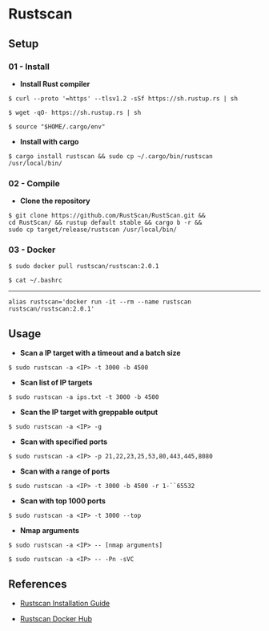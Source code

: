# Rustscan

## Setup

### 01 - Install

- **Install Rust compiler**

`$ curl --proto '=https' --tlsv1.2 -sSf https://sh.rustup.rs | sh`

`$ wget -qO- https://sh.rustup.rs | sh`

`$ source "$HOME/.cargo/env"`

- **Install with cargo**

`$ cargo install rustscan && sudo cp ~/.cargo/bin/rustscan /usr/local/bin/`

### 02 - Compile

- **Clone the repository**

```
$ git clone https://github.com/RustScan/RustScan.git &&
cd RustScan/ && rustup default stable && cargo b -r &&
sudo cp target/release/rustscan /usr/local/bin/
```

### 03 - Docker

`$ sudo docker pull rustscan/rustscan:2.0.1`

`$ cat ~/.bashrc`

---

```
alias rustscan='docker run -it --rm --name rustscan rustscan/rustscan:2.0.1'
```

## Usage

- **Scan a IP target with a timeout and a batch size**

`$ sudo rustscan -a <IP> -t 3000 -b 4500`

- **Scan list of IP targets**

`$ sudo rustscan -a ips.txt -t 3000 -b 4500`

- **Scan the IP target with greppable output**

`$ sudo rustscan -a <IP> -g`

- **Scan with specified ports**

`$ sudo rustscan -a <IP> -p 21,22,23,25,53,80,443,445,8080`

- **Scan with a range of ports**

`$ sudo rustscan -a <IP> -t 3000 -b 4500 -r 1-``65532`

- **Scan with top 1000 ports**

`$ sudo rustscan -a <IP> -t 3000 --top`

- **Nmap arguments**

`$ sudo rustscan -a <IP> -- [nmap arguments]`

`$ sudo rustscan -a <IP> -- -Pn -sVC`

## References

- [Rustscan Installation Guide](https://github.com/RustScan/RustScan/wiki/Installation-Guide)

- [Rustscan Docker Hub](https://hub.docker.com/r/rustscan/rustscan)
